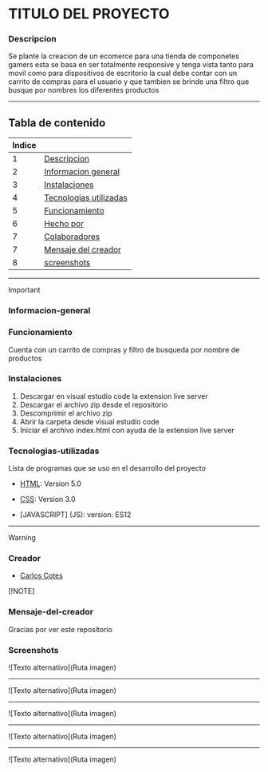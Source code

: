 # TITULO DEL PROYECTO

### Descripcion
Se plante la creacion de un ecomerce para una tienda de componetes gamers esta se basa en ser totalmente responsive y tenga vista tanto para movil como para dispositivos de escritorio 
la cual debe contar con un carrito de compras para el usuario y que tambien se brinde una filtro que busque por nombres los diferentes productos
***
## Tabla de contenido
| Indice |  |
|--|--|
| 1 | [Descripcion](#Descripcion) |
| 2 | [Informacion general](#Informacion-general)|
| 3 | [Instalaciones](#Instalaciones) |
| 4 | [Tecnologias utilizadas](#Tecnologias-utilizadas) |
| 5 | [Funcionamiento](#Funcionamiento)|
| 6 | [Hecho por](#Hecho-por)|
| 7 | [Colaboradores](#Colaboradores)|
| 7 | [Mensaje del creador](#Mensaje-del-creador)|
| 8 | [screenshots](#screenshots) |

***
> [!IMPORTANT]  
>
>### Informacion-general
>
>
>### Funcionamiento
>Cuenta con un carrito de compras y filtro de busqueda por nombre de productos 
>
>### Instalaciones 
>1. Descargar en visual estudio code la extension live server
>2. Descargar el archivo zip desde el repositorio
>3. Descomprimir el archivo zip
>4. Abrir la carpeta desde visual estudio code
>5. Iniciar el archivo index.html con ayuda de la extension live server
>
>### Tecnologias-utilizadas
>Lista de programas que se uso en el desarrollo del proyecto
>* [HTML](HTML): Version 5.0
>
>* [CSS](CSS): Version 3.0
>
>* [JAVASCRIPT] (JS): version: ES12

***
> [!WARNING]  
> 
>### Creador
>* [Carlos Cotes](https://github.com/CarlosCotes)
>
> [!NOTE]
>### Mensaje-del-creador
>Gracias por ver este repositorio
### Screenshots
![Texto alternativo](Ruta imagen)
***
![Texto alternativo](Ruta imagen)
***
![Texto alternativo](Ruta imagen)
***
![Texto alternativo](Ruta imagen)
***
![Texto alternativo](Ruta imagen)

